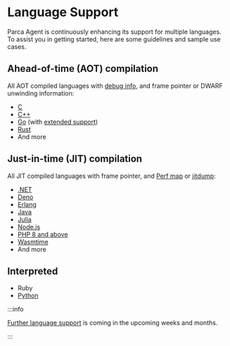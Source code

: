 # Language Support

Parca Agent is continuously enhancing its support for multiple languages.
To assist you in getting started, here are some guidelines and sample use cases.

## Ahead-of-time (AOT) compilation

All AOT compiled languages with [debug info](./symbolization#what-can-be-symbolized), and frame pointer or DWARF unwinding information:

- [C](https://github.com/parca-dev/parca-demo/tree/main/c)
- [C++](https://github.com/parca-dev/parca-demo/tree/main/cpp)
- [Go](https://github.com/parca-dev/parca-demo/tree/main/go) (with [extended support](./symbolization#go))
- [Rust](https://github.com/parca-dev/parca-demo/tree/main/rust)
- And more

## Just-in-time (JIT) compilation

All JIT compiled languages with frame pointer, and [Perf map](https://github.com/torvalds/linux/blob/master/tools/perf/Documentation/jit-interface.txt) or [jitdump](https://github.com/torvalds/linux/blob/master/tools/perf/Documentation/jitdump-specification.txt):

- [.NET](https://github.com/parca-dev/parca-demo/tree/main/dotnet)
- [Deno](https://github.com/parca-dev/parca-demo/tree/main/deno)
- [Erlang](https://github.com/parca-dev/parca-demo/tree/main/erlang)
- [Java](/docs/java-support)
- [Julia](https://github.com/parca-dev/parca-demo/tree/main/julia)
- [Node.js](https://github.com/parca-dev/parca-demo/tree/main/nodejs)
- [PHP 8 and above](https://github.com/parca-dev/parca-demo/tree/main/php)
- [Wasmtime](https://github.com/parca-dev/parca-demo/tree/main/wasmtime)
- And more

## Interpreted

- Ruby
- [Python](https://github.com/parca-dev/parca-demo/tree/main/python)

:::info

[Further language support](https://github.com/parca-dev/parca-agent/issues?q=is%3Aissue+is%3Aopen+label%3Afeature%2Flanguage-support) is coming in the upcoming weeks and months.

:::
